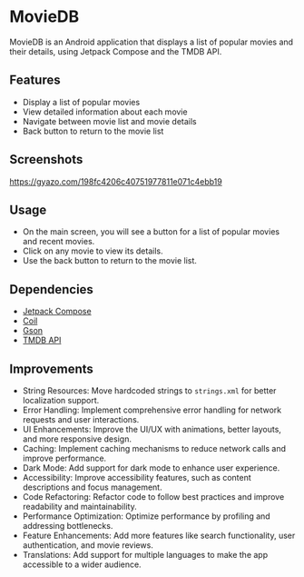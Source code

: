 # MovieDB

MovieDB is an Android application that displays a list of popular movies and their details,
using Jetpack Compose and the TMDB API.

## Features

- Display a list of popular movies
- View detailed information about each movie
- Navigate between movie list and movie details
- Back button to return to the movie list

## Screenshots
https://gyazo.com/198fc4206c40751977811e071c4ebb19

## Usage

- On the main screen, you will see a button for a list of popular movies and recent movies.
- Click on any movie to view its details.
- Use the back button to return to the movie list.

## Dependencies

- [Jetpack Compose](https://developer.android.com/jetpack/compose)
- [Coil](https://coil-kt.github.io/coil/)
- [Gson](https://github.com/google/gson)
- [TMDB API](https://www.themoviedb.org/documentation/api)


## Improvements
- String Resources: Move hardcoded strings to `strings.xml` for better localization support.
- Error Handling: Implement comprehensive error handling for network requests and user interactions.
- UI Enhancements: Improve the UI/UX with animations, better layouts, and more responsive design.
- Caching: Implement caching mechanisms to reduce network calls and improve performance.
- Dark Mode: Add support for dark mode to enhance user experience.
- Accessibility: Improve accessibility features, such as content descriptions and focus management.
- Code Refactoring: Refactor code to follow best practices and improve readability and maintainability.
- Performance Optimization: Optimize performance by profiling and addressing bottlenecks.
- Feature Enhancements: Add more features like search functionality, user authentication, and movie reviews.
- Translations: Add support for multiple languages to make the app accessible to a wider audience.
